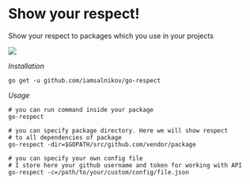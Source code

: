 # Show your respect!

Show your respect to packages which you use in your projects

![](https://jokideo.com/wp-content/uploads/meme/2014/06/Reaction-Pic---My-respect.jpg)

*Installation*

```
go get -u github.com/iamsalnikov/go-respect
```

*Usage*

```
# you can run command inside your package
go-respect

# you can specify package directory. Here we will show respect
# to all dependencies of package
go-respect -dir=$GOPATH/src/github.com/vendor/package

# you can specify your own config file
# I store here your github username and token for working with API
go-respect -c=/path/to/your/custom/config/file.json
```

